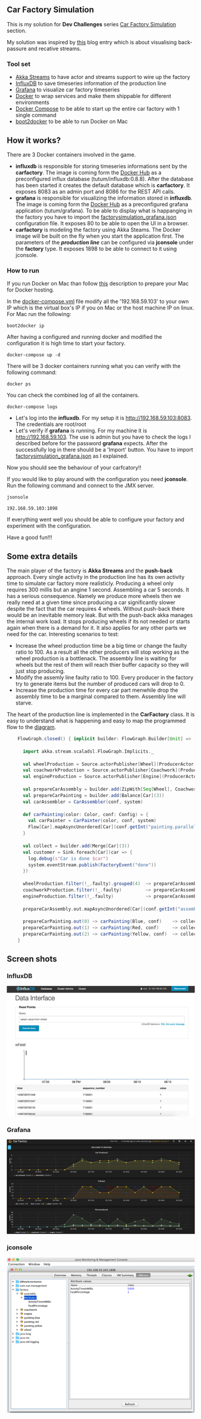 ## Car Factory Simulation

This is my solution for **Dev Challenges** series [Car Factory Simulation](CHALLENGE.md) section.

My solution was inspired by [this](http://www.smartjava.org/content/visualizing-back-pressure-and-reactive-streams-akka-streams-statsd-grafana-and-influxdb) blog entry which is about visualising back-passure and recative streams.

### Tool set
- [Akka Streams](http://doc.akka.io/docs/akka-stream-and-http-experimental/1.0-RC4/scala.html?_ga=1.167543678.1764891530.1418773886) to have actor and streams support to wire up the factory
- [InfluxDB](https://influxdb.com/) to save timeseries information of the production line
- [Grafana](http://grafana.org/) to visualize car factory timeseries
- [Docker](https://www.docker.com/) to wrap services and make them shippable for different environments
- [Docker Compose](https://docs.docker.com/compose/) to be able to start up the entire car factory with 1 single command
- [boot2docker](http://boot2docker.io/) to be able to run Docker on Mac

## How it works?
There are 3 Docker containers involved in the game. 
- **influxdb** is responsible for storing timeseries informations sent by the **carfactory**. The image is coming form the [Docker Hub](https://hub.docker.com/account/signup/) as a preconfigured influx database (tutum/influxdb:0.8.8). After the database has been started it creates the default database which is **carfactory**. It exposes 8083 as an admin port and 8086 for the REST API calls. 
- **grafana** is responsible for visualizing the information stored in **influxdb**. The image is coming form the [Docker Hub](https://hub.docker.com/account/signup/) as a preconfigured grafana application (tutum/grafana). To be able to display what is happanging in the factory you have to import the [factorysimulation_grafana.json](factorysimulation_grafana.json) configuration file. It exposes 80 to be able to open the UI in a browser.
- **carfactory** is modeling the factory using Akka Steams. The Docker image will be built on the fly when you start the application first. The parameters of the ***production line*** can be configured via **jconsole** under the **factory** type. It exposes 1898 to be able to connect to it using jconsole. 

### How to run
If you run Docker on Mac than follow [this](http://viget.com/extend/how-to-use-docker-on-os-x-the-missing-guide) description to prepare your Mac for Docker hosting. 

In the [docker-compose.yml](docker-compose.yml) file modify all the '192.168.59.103' to your own IP which is the virtual box's IP if you on Mac or the host machine IP on linux.
For Mac run the following:
```
boot2docker ip
```

After having a configured and running docker and modified the configuration it is high time to start your factory.
```
docker-compose up -d
```
There will be 3 docker containers running what you can verify with the following command:
```
docker ps
```
You can check the combined log of all the containers.
```
docker-compose logs
```
- Let's log into the **influxdb**. For my setup it is http://192.168.59.103:8083. The credentials are root/root
- Let's verify if **grafana** is running. For my machine it is http://192.168.59.103. The use is admin but you have to check the logs I described before for the password **grafana** expects. After the successfully log in there should be a 'Import' button. You have to import [factorysimulation_grafana.json](factorysimulation_grafana.json) as I explained.

Now you should see the behaviour of your carfcatory!!

If you would like to play around with the configuration you need **jconsole**. Run the following command and connect to the JMX server.
```
jsonsole
```
```
192.168.59.103:1898
```

If everything went well you should be able to configure your factory and experiment with the configuration.

Have a good fun!!!

## Some extra details
The main player of the factory is **Akka Streams** and the **push-back** approach. Every single activity in the production line has its own activity time to simulate car factory more realisticly. Producing a wheel only requires 300 millis but an angine 1 second. Assembling a car 5 seconds. It has a serious consequence. Namely we produce more wheels then we really need at a given time since producing a car significantly slower despite the fact that the car requires 4 wheels. Without push-back there would be an inevitable memory leak. But with the push-back akka manages the internal work load. It stops producing wheels if its not needed or starts again when there is a demand for it. It also applies for any other parts we need for the car.
Interesting scenarios to test:
- Increase the wheel production time be a big time or change the faulty ratio to 100. As a result all the other producers will stop working as the wheel production is a bottlenack. The assembly line is waiting for wheels but the rest of them will reach thier buffer capacity so they will just stop producing.
- Modify the assemly line faulty ratio to 100. Every producer in the factory try to generate items but the number of produced cars will drop to 0.
- Increase the production time for every car part menwhile drop the assembly time to be a marginal compared to them. Assembly line will starve.

The heart of the production line is implemented in the **CarFactory** class. It is easy to understand what is happening and easy to map the programmed flow to the [diagram](pics/DevChallengeCarFactory.jpg).
```scala
    FlowGraph.closed() { implicit builder: FlowGraph.Builder[Unit] =>

      import akka.stream.scaladsl.FlowGraph.Implicits._

      val wheelProduction = Source.actorPublisher[Wheel](ProducerActor.props[Wheel](conf))
      val coachworkProduction = Source.actorPublisher[Coachwork](ProducerActor.props[Coachwork](conf))
      val engineProduction = Source.actorPublisher[Engine](ProducerActor.props[Engine](conf))

      val prepareCarAssembly = builder.add(ZipWith[Seq[Wheel], Coachwork, Engine, (Seq[Wheel], Coachwork, Engine)]((_, _, _)))
      val prepareCarPainting = builder.add(Balance[Car](3))
      val carAssembler = CarAssembler(conf, system)

      def carPainting(color: Color, conf: Config) = {
        val carPainter = CarPainter(color, conf, system)
        Flow[Car].mapAsyncUnordered[Car](conf.getInt("painting.parallel"))(carPainter.paint(_))
      }

      val collect = builder.add(Merge[Car](3))
      val customer = Sink.foreach[Car](car => {
        log.debug(s"Car is done $car")
        system.eventStream.publish(FactoryEvent("done"))
      })

      wheelProduction.filter(!_.faulty).grouped(4)  ~> prepareCarAssembly.in0
      coachworkProduction.filter(!_.faulty)         ~> prepareCarAssembly.in1
      engineProduction.filter(!_.faulty)            ~> prepareCarAssembly.in2

      prepareCarAssembly.out.mapAsyncUnordered[Car](conf.getInt("assembly.parallel"))(carAssembler.assemble(_)).filter(!_.faulty) ~> prepareCarPainting.in

      prepareCarPainting.out(0) ~> carPainting(Blue, conf)    ~> collect ~> customer
      prepareCarPainting.out(1) ~> carPainting(Red, conf)     ~> collect
      prepareCarPainting.out(2) ~> carPainting(Yellow, conf)  ~> collect
    }
```

## Screen shots
### InfluxDB
![Alt text](pics/InfluxDB.png?raw=true "Influx")

### Grafana
![Alt text](pics/Grafana.png?raw=true "Grafana")

### jconsole
![Alt text](pics/jconsole.png?raw=true "jconsole")
